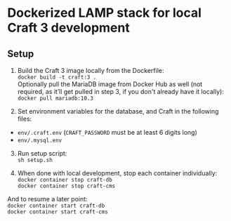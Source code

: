 # Dockerized LAMP stack for local Craft 3 development

## Setup

1. Build the Craft 3 image locally from the Dockerfile:    
  `docker build -t craft:3 .`    
  Optionally pull the MariaDB image from Docker Hub as well (not required, as it’ll get pulled in step 3, if you don't already have it locally):    
  `docker pull mariadb:10.3`    

2. Set environment variables for the database, and Craft in the following files:    
  - `env/.craft.env` (`CRAFT_PASSWORD` must be at least 6 digits long)    
  - `env/.mysql.env`    

3. Run setup script:    
  `sh setup.sh`    

4. When done with local development, stop each container individually:    
  `docker container stop craft-db`    
  `docker container stop craft-cms`    

  And to resume a later point:    
  `docker container start craft-db`    
  `docker container start craft-cms`    
